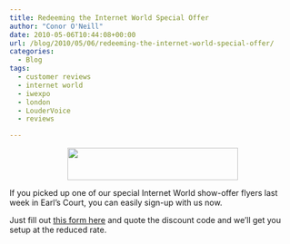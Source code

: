 ```yaml
---
title: Redeeming the Internet World Special Offer
author: "Conor O'Neill"
date: 2010-05-06T10:44:08+00:00
url: /blog/2010/05/06/redeeming-the-internet-world-special-offer/
categories:
  - Blog
tags:
  - customer reviews
  - internet world
  - iwexpo
  - london
  - LouderVoice
  - reviews

---
```

<p style="text-align: center;">
  <a href="https://loudervoice.com/wp-content/uploads/2010/04/19/loudervoice-sponsoring-wireless-lounge-at-internet-world/web_eader_aw.jpg"><img class="size-medium wp-image-1431  aligncenter" title="web_eader_aw" src="https://loudervoice.com/wp-content/uploads/2010/04/19/loudervoice-sponsoring-wireless-lounge-at-internet-world/web_eader_aw-300x57.jpg" alt="" width="300" height="57" srcset="/wp-content/uploads/2010/04/19/loudervoice-sponsoring-wireless-lounge-at-internet-world/web_eader_aw-300x57.jpg 300w, /wp-content/uploads/2010/04/19/loudervoice-sponsoring-wireless-lounge-at-internet-world/web_eader_aw.jpg 990w" sizes="(max-width: 300px) 100vw, 300px" /></a>
</p>

If you picked up one of our special Internet World show-offer flyers last week in Earl&#8217;s Court, you can easily sign-up with us now.

Just fill out [this form here][1] and quote the discount code and we&#8217;ll get you setup at the reduced rate.

 [1]: https://loudervoice.com/client-sign-up/internet-world-special-offer/